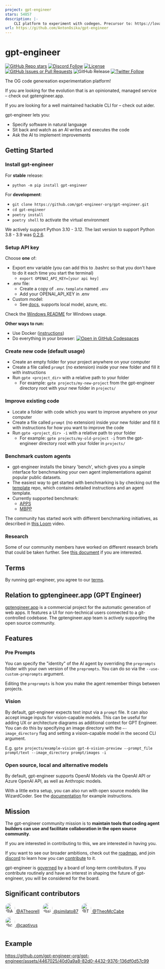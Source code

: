 ```yaml
---
project: gpt-engineer
stars: 54857
description: |-
    CLI platform to experiment with codegen. Precursor to: https://lovable.dev
url: https://github.com/AntonOsika/gpt-engineer
---
```


# gpt-engineer

[![GitHub Repo stars](https://img.shields.io/github/stars/gpt-engineer-org/gpt-engineer?style=social)](https://github.com/gpt-engineer-org/gpt-engineer)
[![Discord Follow](https://dcbadge.vercel.app/api/server/8tcDQ89Ej2?style=flat)](https://discord.gg/8tcDQ89Ej2)
[![License](https://img.shields.io/github/license/gpt-engineer-org/gpt-engineer)](https://github.com/gpt-engineer-org/gpt-engineer/blob/main/LICENSE)
[![GitHub Issues or Pull Requests](https://img.shields.io/github/issues/gpt-engineer-org/gpt-engineer)](https://github.com/gpt-engineer-org/gpt-engineer/issues)
![GitHub Release](https://img.shields.io/github/v/release/gpt-engineer-org/gpt-engineer)
[![Twitter Follow](https://img.shields.io/twitter/follow/antonosika?style=social)](https://twitter.com/antonosika)

The OG code genereation experimentation platform!

If you are looking for the evolution that is an opinionated, managed service – check out gptengineer.app.

If you are looking for a well maintained hackable CLI for – check out aider.


gpt-engineer lets you:
- Specify software in natural language
- Sit back and watch as an AI writes and executes the code
- Ask the AI to implement improvements

## Getting Started

### Install gpt-engineer

For **stable** release:

- `python -m pip install gpt-engineer`

For **development**:
- `git clone https://github.com/gpt-engineer-org/gpt-engineer.git`
- `cd gpt-engineer`
- `poetry install`
- `poetry shell` to activate the virtual environment

We actively support Python 3.10 - 3.12. The last version to support Python 3.8 - 3.9 was [0.2.6](https://pypi.org/project/gpt-engineer/0.2.6/).

### Setup API key

Choose **one** of:
- Export env variable (you can add this to .bashrc so that you don't have to do it each time you start the terminal)
    - `export OPENAI_API_KEY=[your api key]`
- .env file:
    - Create a copy of `.env.template` named `.env`
    - Add your OPENAI_API_KEY in .env
- Custom model:
    - See [docs](https://gpt-engineer.readthedocs.io/en/latest/open_models.html), supports local model, azure, etc.

Check the [Windows README](./WINDOWS_README.md) for Windows usage.

**Other ways to run:**
- Use Docker ([instructions](docker/README.md))
- Do everything in your browser:
[![Open in GitHub Codespaces](https://github.com/codespaces/badge.svg)](https://github.com/gpt-engineer-org/gpt-engineer/codespaces)

### Create new code (default usage)
- Create an empty folder for your project anywhere on your computer
- Create a file called `prompt` (no extension) inside your new folder and fill it with instructions
- Run `gpte <project_dir>` with a relative path to your folder
  - For example: `gpte projects/my-new-project` from the gpt-engineer directory root with your new folder in `projects/`

### Improve existing code
- Locate a folder with code which you want to improve anywhere on your computer
- Create a file called `prompt` (no extension) inside your new folder and fill it with instructions for how you want to improve the code
- Run `gpte <project_dir> -i` with a relative path to your folder
  - For example: `gpte projects/my-old-project -i` from the gpt-engineer directory root with your folder in `projects/`

### Benchmark custom agents
- gpt-engineer installs the binary 'bench', which gives you a simple interface for benchmarking your own agent implementations against popular public datasets.
- The easiest way to get started with benchmarking is by checking out the [template](https://github.com/gpt-engineer-org/gpte-bench-template) repo, which contains detailed instructions and an agent template.
- Currently supported benchmark:
  - [APPS](https://github.com/hendrycks/apps)
  - [MBPP](https://github.com/google-research/google-research/tree/master/mbpp)

The community has started work with different benchmarking initiatives, as described in [this Loom](https://www.loom.com/share/206805143fbb4302b5455a5329eaab17?sid=f689608f-8e49-44f7-b55f-4c81e9dc93e6) video.

### Research
Some of our community members have worked on different research briefs that could be taken further. See [this document](https://docs.google.com/document/d/1qmOj2DvdPc6syIAm8iISZFpfik26BYw7ZziD5c-9G0E/edit?usp=sharing) if you are interested.

## Terms
By running gpt-engineer, you agree to our [terms](https://github.com/gpt-engineer-org/gpt-engineer/blob/main/TERMS_OF_USE.md).


## Relation to gptengineer.app (GPT Engineer)
[gptengineer.app](https://gptengineer.app/) is a commercial project for the automatic generation of web apps.
It features a UI for non-technical users connected to a git-controlled codebase.
The gptengineer.app team is actively supporting the open source community.


## Features

### Pre Prompts
You can specify the "identity" of the AI agent by overriding the `preprompts` folder with your own version of the `preprompts`. You can do so via the `--use-custom-preprompts` argument.

Editing the `preprompts` is how you make the agent remember things between projects.

### Vision

By default, gpt-engineer expects text input via a `prompt` file. It can also accept image inputs for vision-capable models. This can be useful for adding UX or architecture diagrams as additional context for GPT Engineer. You can do this by specifying an image directory with the `—-image_directory` flag and setting a vision-capable model in the second CLI argument.

E.g. `gpte projects/example-vision gpt-4-vision-preview --prompt_file prompt/text --image_directory prompt/images -i`

### Open source, local and alternative models

By default, gpt-engineer supports OpenAI Models via the OpenAI API or Azure OpenAI API, as well as Anthropic models.

With a little extra setup, you can also run with open source models like WizardCoder. See the [documentation](https://gpt-engineer.readthedocs.io/en/latest/open_models.html) for example instructions.

## Mission

The gpt-engineer community mission is to **maintain tools that coding agent builders can use and facilitate collaboration in the open source community**.

If you are interested in contributing to this, we are interested in having you.

If you want to see our broader ambitions, check out the [roadmap](https://github.com/gpt-engineer-org/gpt-engineer/blob/main/ROADMAP.md), and join
[discord](https://discord.gg/8tcDQ89Ej2)
to learn how you can [contribute](.github/CONTRIBUTING.md) to it.

gpt-engineer is [governed](https://github.com/gpt-engineer-org/gpt-engineer/blob/main/GOVERNANCE.md) by a board of long-term contributors. If you contribute routinely and have an interest in shaping the future of gpt-engineer, you will be considered for the board.

## Significant contributors
<ul style="list-style-type: none; padding: 0; display: flex; flex-wrap: wrap;"> <li style="margin-right: 10px; margin-bottom: 10px;"> <a href="https://github.com/ATheorell"> <img src="https://avatars.githubusercontent.com/u/143704446?s=64&v=4" alt="@ATheorell" width="32" height="32" style="border-radius: 50%;"> @ATheorell </a> </li> <li style="margin-right: 10px; margin-bottom: 10px;"> <a href="https://github.com/similato87"> <img src="https://avatars.githubusercontent.com/u/71301573?s=64&v=4" alt="@similato87" width="32" height="32" style="border-radius: 50%;"> @similato87 </a> </li> <li style="margin-right: 10px; margin-bottom: 10px;"> <a href="https://github.com/TheoMcCabe"> <img src="https://avatars.githubusercontent.com/u/9841960?s=64&v=4" alt="@TheoMcCabe" width="32" height="32" style="border-radius: 50%;"> @TheoMcCabe </a> </li> <li style="margin-right: 10px; margin-bottom: 10px;"> <a href="https://github.com/captivus"> <img src="https://avatars.githubusercontent.com/u/366332?s=64&v=4" alt="@captivus" width="32" height="32" style="border-radius: 50%;"> @captivus </a> </li> </ul>


## Example



https://github.com/gpt-engineer-org/gpt-engineer/assets/4467025/40d0a9a8-82d0-4432-9376-136df0d57c99

